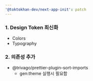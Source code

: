 ```yaml
---
'@toktokhan-dev/next-app-init': patch
---
```


### 1. Design Token 최신화
- Colors
- Typography

### 2. 의존성 추가
- @trivago/prettier-plugin-sort-imports
  - gen:theme 실행시 필요함
